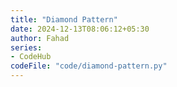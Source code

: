 ```yaml
---
title: "Diamond Pattern"
date: 2024-12-13T08:06:12+05:30
author: Fahad
series:
- CodeHub
codeFile: "code/diamond-pattern.py"
---
```

